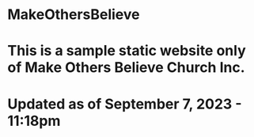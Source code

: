 # MakeOthersBelieve 
# This is a sample static website only of Make Others Believe Church Inc.
# Updated as of September 7, 2023 - 11:18pm
